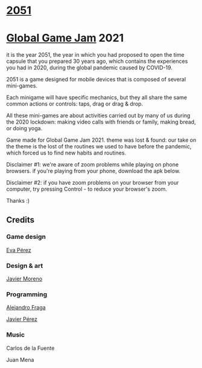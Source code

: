 # [2051](https://leavemeal0ne.itch.io/2051)

# [Global Game Jam](https://globalgamejam.org) 2021

it is the year 2051, the year in which you had proposed to open the time capsule that you prepared 30 years ago, which contains the experiences you had in 2020, during the global pandemic caused by COVID-19.

2051 is a game designed for mobile devices that is composed of several mini-games.

Each minigame will have specific mechanics, but they all share the same common actions or controls: taps, drag or drag & drop.

All these mini-games are about activities carried out by many of us during the 2020 lockdown: making video calls with friends or family,  making bread, or doing yoga.

Game made for Global Game Jam 2021. theme was lost & found: our take on the theme is the lost of the routines we used to have before the pandemic, which forced us to find new habits and routines.

Disclaimer #1: we're aware of zoom problems while playing on phone browsers. if you're playing from your phone, download the apk below. 

Disclaimer #2: if you have zoom problems on your browser from your computer, try pressing Control - to reduce your browser's zoom.

Thanks :)

## Credits

### Game design

[Eva Pérez](@eemepeefe)

### Design & art

[Javier Moreno](@pitticli_dev)

### Programming

[Alejandro Fraga](https://github.com/AlejandroFraga)

[Javier Pérez](@javipercor)

### Music

Carlos de la Fuente

Juan Mena
